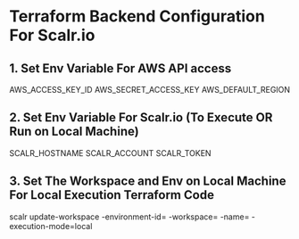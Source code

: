 # Terraform Backend Configuration For Scalr.io

## 1. Set Env Variable For AWS API access
AWS_ACCESS_KEY_ID
AWS_SECRET_ACCESS_KEY
AWS_DEFAULT_REGION

## 2. Set Env Variable For Scalr.io (To Execute OR Run on Local Machine)

SCALR_HOSTNAME
SCALR_ACCOUNT
SCALR_TOKEN

## 3. Set The Workspace and Env on Local Machine For Local Execution Terraform Code

scalr update-workspace -environment-id=  -workspace= -name= -execution-mode=local
